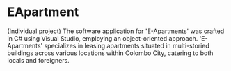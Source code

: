 # EApartment
(Individual project) The software application for 'E-Apartments' was crafted in C# using Visual Studio, employing an object-oriented approach. 'E-Apartments' specializes in leasing apartments situated in multi-storied buildings across various locations within Colombo City, catering to both locals and foreigners.
